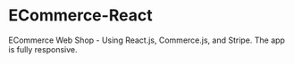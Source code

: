 # ECommerce-React
ECommerce Web Shop - Using React.js, Commerce.js, and Stripe.
The app is fully responsive.
